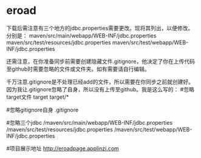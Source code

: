 # eroad
下载后需注意有三个地方的jdbc.properties需要更改。现将其列出，以便修改。分别是：
maven/src/main/webapp/WEB-INF/jdbc.properties
maven/src/test/resources/jdbc.properties
maven/src/test/webapp/WEB-INF/jdbc.properties

还需注意，在你准备同步前需要创建隐藏文件.gitignore，他决定了你在上传代码至github时需要忽略的文件或文件夹。如有需要请自行编辑。

千万注意.gitignore是不处理已经add的文件，所以需要在你同步之前就创建好。因为我让.gitignore忽略了自身，所以没有上传至github。我是这么写的：
#忽略target文件
target
target/*

#忽略gitignore自身
.gitignore

#忽略三个jdbc
/maven/src/main/webapp/WEB-INF/jdbc.properties
/maven/src/test/resources/jdbc.properties
/maven/src/test/webapp/WEB-INF/jdbc.properties

#项目展示地址
http://eroadpage.applinzi.com



